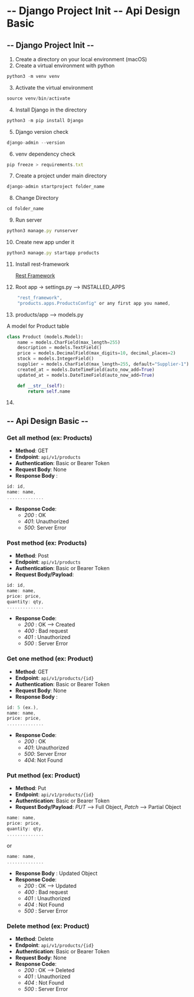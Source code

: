 # -- Django Project Init -- Api Design Basic

## -- Django Project Init --

1. Create a directory on your local environment (macOS)
2. Create a virtual environment with python

```javascript
python3 -m venv venv
```

3. Activate the virtual environment

```javascript
source venv/bin/activate
```

4. Install Django in the directory

```javascript
python3 -m pip install Django
```

5. Django version check

```javascript
django-admin --version
```

6. venv dependency check

```javascript
pip freeze > requirements.txt
```

7. Create a project under main directory

```javascript
django-admin startproject folder_name
```

8. Change Directory

```javascript
cd folder_name
```

9. Run server

```javascript
python3 manage.py runserver
```

10. Create new app under it

```javascript
python3 manage.py startapp products
```

11. Install rest-framework

    [Rest Framework](https://www.django-rest-framework.org/#installation)

12. Root app -> settings.py --> INSTALLED_APPS

```javascript
    "rest_framework",
    "products.apps.ProductsConfig" or any first app you named,
```

13. products/app --> models.py

A model for Product table

```python
class Product (models.Model):
    name = models.CharField(max_length=255)
    description = models.TextField()
    price = models.DecimalField(max_digits=10, decimal_places=2)
    stock = models.IntegerField()
    supplier = models.CharField(max_length=255, default="Supplier-1")
    created_at = models.DateTimeField(auto_now_add=True)
    updated_at = models.DateTimeField(auto_now_add=True)

    def __str__(self):
        return self.name
```

14.

## -- Api Design Basic --

### Get all method (ex: Products)

- **Method**: GET
- **Endpoint**: `api/v1/products`
- **Authentication**: Basic or Bearer Token
- **Request Body**: None
- **Response Body** :

```javascript
id: id,
name: name,
..............
```

- **Response Code**:
  - _200_ : OK
  - _401_: Unauthorized
  - _500_: Server Error

### Post method (ex: Products)

- **Method**: Post
- **Endpoint**: `api/v1/products`
- **Authentication**: Basic or Bearer Token
- **Request Body/Payload**:

```javascript
id: id,
name: name,
price: price,
quantity: qty,
..............
```

- **Response Code**:
  - _200_ : OK --> Created
  - _400_ : Bad request
  - _401_ : Unauthorized
  - _500_ : Server Error

### Get one method (ex: Product)

- **Method**: GET
- **Endpoint**: `api/v1/products/{id}`
- **Authentication**: Basic or Bearer Token
- **Request Body**: None
- **Response Body** :

```javascript
id: 5 (ex.),
name: name,
price: price,
..............
```

- **Response Code**:
  - _200_ : OK
  - _401_: Unauthorized
  - _500_: Server Error
  - _404_: Not Found

### Put method (ex: Product)

- **Method**: Put
- **Endpoint**: `api/v1/products/{id}`
- **Authentication**: Basic or Bearer Token
- **Request Body/Payload**: _PUT_ --> Full Object, _Patch_ --> Partial Object

```javascript
name: name,
price: price,
quantity: qty,
..............
```

or

```javascript
name: name,
..............
```

- **Response Body** : Updated Object
- **Response Code**:
  - _200_ : OK --> Updated
  - _400_ : Bad request
  - _401_ : Unauthorized
  - _404_ : Not Found
  - _500_ : Server Error

### Delete method (ex: Product)

- **Method**: Delete
- **Endpoint**: `api/v1/products/{id}`
- **Authentication**: Basic or Bearer Token
- **Request Body**: None
- **Response Code**:
  - _200_ : OK --> Deleted
  - _401_ : Unauthorized
  - _404_ : Not Found
  - _500_ : Server Error
